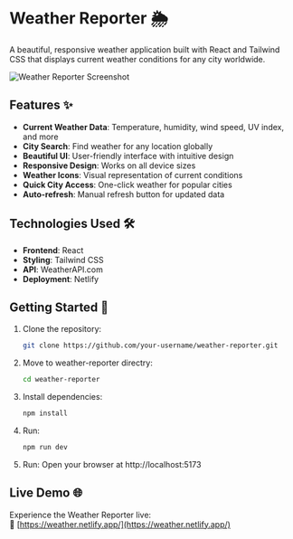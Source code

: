 # Weather Reporter 🌦️

A beautiful, responsive weather application built with React and Tailwind CSS that displays current weather conditions for any city worldwide.

![Weather Reporter Screenshot](./public/creenshot_1.png) 

## Features ✨

- **Current Weather Data**: Temperature, humidity, wind speed, UV index, and more
- **City Search**: Find weather for any location globally
- **Beautiful UI**: User-friendly interface with intuitive design
- **Responsive Design**: Works on all device sizes
- **Weather Icons**: Visual representation of current conditions
- **Quick City Access**: One-click weather for popular cities
- **Auto-refresh**: Manual refresh button for updated data

## Technologies Used 🛠️

- **Frontend**: React
- **Styling**: Tailwind CSS
- **API**: WeatherAPI.com
- **Deployment**: Netlify

## Getting Started 🚀

1. Clone the repository:
   ```bash
   git clone https://github.com/your-username/weather-reporter.git

2. Move to weather-reporter directry:
   ```bash
   cd weather-reporter

3. Install dependencies:
   ```bash
   npm install

3. Run:
   ```bash
   npm run dev

4. Run:
   Open your browser at http://localhost:5173

## Live Demo 🌐

Experience the Weather Reporter live:  
🔗 [https://weather.netlify.app/](https://weather.netlify.app/)
